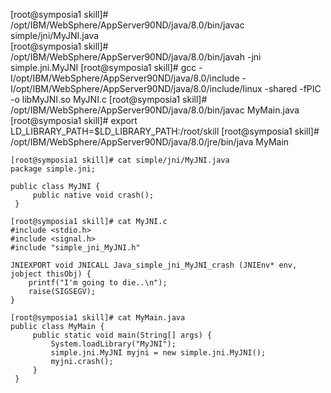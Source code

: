 [root@symposia1 skill]# /opt/IBM/WebSphere/AppServer90ND/java/8.0/bin/javac simple/jni/MyJNI.java  
[root@symposia1 skill]# /opt/IBM/WebSphere/AppServer90ND/java/8.0/bin/javah -jni simple.jni.MyJNI
[root@symposia1 skill]# gcc -I/opt/IBM/WebSphere/AppServer90ND/java/8.0/include -I/opt/IBM/WebSphere/AppServer90ND/java/8.0/include/linux -shared -fPIC -o libMyJNI.so MyJNI.c
[root@symposia1 skill]# /opt/IBM/WebSphere/AppServer90ND/java/8.0/bin/javac MyMain.java 
[root@symposia1 skill]# export LD_LIBRARY_PATH=$LD_LIBRARY_PATH:/root/skill
[root@symposia1 skill]# /opt/IBM/WebSphere/AppServer90ND/java/8.0/jre/bin/java MyMain


```
[root@symposia1 skill]# cat simple/jni/MyJNI.java 
package simple.jni;

public class MyJNI {
     public native void crash();
 }
```

```
[root@symposia1 skill]# cat MyJNI.c 
#include <stdio.h>
#include <signal.h>
#include "simple_jni_MyJNI.h"

JNIEXPORT void JNICALL Java_simple_jni_MyJNI_crash (JNIEnv* env, jobject thisObj) {
    printf("I'm going to die..\n");
    raise(SIGSEGV);
}
```

```
[root@symposia1 skill]# cat MyMain.java 
public class MyMain {
     public static void main(String[] args) {
         System.loadLibrary("MyJNI");
         simple.jni.MyJNI myjni = new simple.jni.MyJNI();
         myjni.crash();
     }
 }
```
